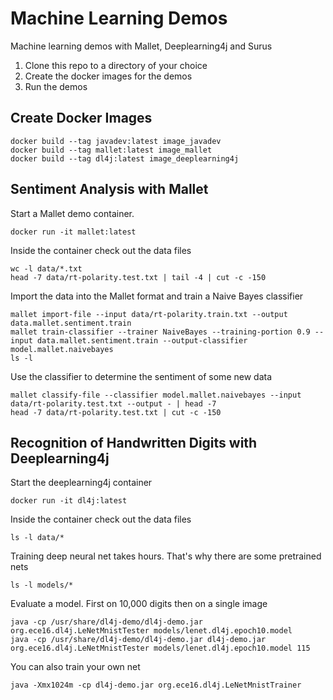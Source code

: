 # Machine Learning Demos
Machine learning demos with Mallet, Deeplearning4j and Surus

1. Clone this repo to a directory of your choice
2. Create the docker images for the demos
3. Run the demos

## Create Docker Images

```
docker build --tag javadev:latest image_javadev
docker build --tag mallet:latest image_mallet
docker build --tag dl4j:latest image_deeplearning4j
```

## Sentiment Analysis with Mallet

Start a Mallet demo container.
```
docker run -it mallet:latest
```

Inside the container check out the data files
```
wc -l data/*.txt
head -7 data/rt-polarity.test.txt | tail -4 | cut -c -150
```

Import the data into the Mallet format and train a Naive Bayes classifier
```
mallet import-file --input data/rt-polarity.train.txt --output data.mallet.sentiment.train
mallet train-classifier --trainer NaiveBayes --training-portion 0.9 --input data.mallet.sentiment.train --output-classifier model.mallet.naivebayes
ls -l
```

Use the classifier to determine the sentiment of some new data
```
mallet classify-file --classifier model.mallet.naivebayes --input data/rt-polarity.test.txt --output - | head -7
head -7 data/rt-polarity.test.txt | cut -c -150
```

## Recognition of Handwritten Digits with Deeplearning4j

Start the deeplearning4j container
```
docker run -it dl4j:latest
```

Inside the container check out the data files
```
ls -l data/*
```

Training deep neural net takes hours. That's why there are some pretrained nets
```
ls -l models/*
```

Evaluate a model. First on 10,000 digits then on a single image
```
java -cp /usr/share/dl4j-demo/dl4j-demo.jar org.ece16.dl4j.LeNetMnistTester models/lenet.dl4j.epoch10.model
java -cp /usr/share/dl4j-demo/dl4j-demo.jar dl4j-demo.jar org.ece16.dl4j.LeNetMnistTester models/lenet.dl4j.epoch10.model 115
```

You can also train your own net
```
java -Xmx1024m -cp dl4j-demo.jar org.ece16.dl4j.LeNetMnistTrainer
```
